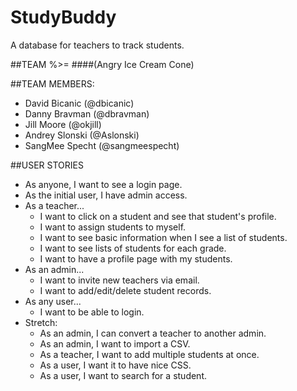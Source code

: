 # StudyBuddy
A database for teachers to track students.

##TEAM %>=
####(Angry Ice Cream Cone)

##TEAM MEMBERS:
* David Bicanic (@dbicanic)
* Danny Bravman (@dbravman)
* Jill Moore (@okjill)
* Andrey Slonski (@Aslonski)
* SangMee Specht (@sangmeespecht)

##USER STORIES
* As anyone, I want to see a login page. 
* As the initial user, I have admin access.
* As a teacher...
  * I want to click on a student and see that student's profile.
  * I want to assign students to myself.
  * I want to see basic information when I see a list of students.
  * I want to see lists of students for each grade.
  * I want to have a profile page with my students.
* As an admin... 
  * I want to invite new teachers via email.
  * I want to add/edit/delete student records.
* As any user... 
  * I want to be able to login.
* Stretch:
  * As an admin, I can convert a teacher to another admin.
  * As an admin, I want to import a CSV.
  * As a teacher, I want to add multiple students at once.
  * As a user, I want it to have nice CSS.
  * As a user, I want to search for a student.